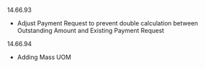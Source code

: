 14.66.93
- Adjust Payment Request to prevent double calculation between Outstanding Amount and Existing Payment Request

14.66.94
- Adding Mass UOM